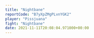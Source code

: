 ```yaml
---
title: "Nightbane"
reportCode: "B7yXpZMgPLvnYGK2"
player: "Pissjuana"
fight: "Nightbane"
date: 2021-11-11T20:08:04.971000+00:00
---
```

